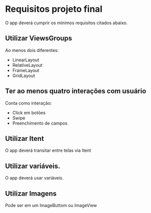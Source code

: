 # Requisitos projeto final
O app deverá cumprir os mínimos requisitos citados abaixo.

## Utilizar ViewsGroups
Ao menos dois diferentes:
 * LinearLayout
 * RelativeLayout
 * FrameLayout
 * GridLayout

## Ter ao menos quatro interações com usuário
Conta como interação:
* Click em botões
* Swipe
* Preenchimento de campos

## Utilizar Itent
O app deverá transitar entre telas via Itent

## Utilizar variáveis.
O app deverá usar variáveis.

## Utilizar Imagens
Pode ser em um ImageButtom ou ImageView
